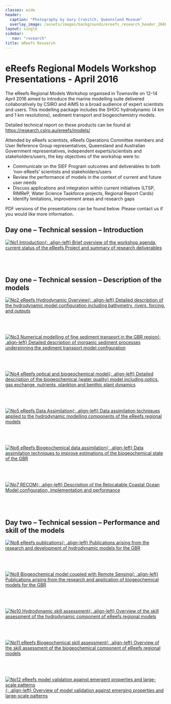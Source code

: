 ```yaml
---
classes: wide
header:
  caption: "Photography by Gary Cranitch, Queensland Museum"
  overlay_image: /assets/images/backgrounds/ereefs_research_header_2688_q60.jpg
layout: single
sidebar:
   nav: "research"
title: eReefs Research
---
```

# eReefs Regional Models Workshop Presentations - April 2016
The eReefs Regional Models Workshop organised in Townsville on 12-14 April 2016 aimed to introduce the marine modelling suite delivered collaboratively by CSIRO and AIMS to a broad audience of expert scientists and users. This modelling package includes the SHOC hydrodynamic (4 km and 1 km resolutions), sediment transport and biogeochemistry models.

Detailed technical report on these products can be found at https://research.csiro.au/ereefs/models/

Attended by eReefs scientists, eReefs Operations Committee members and User Reference Group representatives, Queensland and Australian Government representatives, independent experts/scientists and stakeholders/users, the key objectives of the workshop were to:

* Communicate on the SIEF Program outcomes and deliverables to both ‘non-eReefs’ scientists and stakeholders/users
* Review the performance of models in the context of current and future user needs
* Discuss applications and integration within current initiatives (LTSP, RIMReP, Water Science Taskforce projects, Regional Report Cards)
* Identify limitations, improvement areas and research gaps

PDF versions of the presentations can be found below. Please contact us if you would like more information.

## Day one – Technical session – Introduction
[![No1 Introduction](/assets/images/research/eReefs_Townsville_Regional_Models_Workshop_Presentation_No1_Thumbnail-182x137.png "No1 Introduction"){: .align-left} Brief overview of the workshop agenda, current status of the eReefs Project and summary of research deliverables](eReefs_Townsville_Regional_Models_Workshop_Presentation_No1_Intro.PDF)
<br><br><br><br>

## Day one – Technical session – Description of the models
[![No2 eReefs Hydrodynamic Overview](/assets/images/research/eReefs_Tsv_Regional_Models_Workshop_Presentation_No2_Thumbnail-182x136.png "No2 eReefs Hydrodynamic Overview"){: .align-left} Detailed description of the hydrodynamic model configuration including bathymetry, rivers, forcing, and outputs](eReefs_Tsv_Regional_Models_Workshop_Presentation_No2_Hydro.pdf) 
<br><br><br><br>

[![No3 Numerical modelling of fine sediment transport in the GBR region](/assets/images/research/eReefs_Tsv_Regional_Models_Workshop_Presentation_No3_Thumbnail-182x136.png "No3 Numerical modelling of fine sediment transport in the GBR region"){: .align-left} Detailed description of inorganic sediment processes underpinning the sediment transport model configuration](eReefs_Tsv_Regional_Models_Workshop_Presentation_No3_Sediments.pdf) 
<br><br><br><br>

[![No4 eReefs optical and biogeochemical model](/assets/images/research/eReefs_Tsv_Regional_Models_Workshop_Presentation_No4_Thumbnail-182x136.png "No4 eReefs optical and biogeochemical model"){: .align-left} Detailed description of the biogeochemical (water quality) model including optics, gas exchange, nutrients, plankton and benthic plant dynamics](eReefs_Tsv_Regional_Models_Workshop_Presentation_No4_Biogeochemistry.pdf) 
<br><br><br><br>

[![No5 eReefs Data Assimilation](/assets/images/research/eReefs_Tsv_Regional_Models_Workshop_Presentation_No5_Thumbnail-182x136.png "No5 eReefs Data Assimilation"){: .align-left} Data assimilation techniques applied to the hydrodynamic modelling components of the eReefs regional models](eReefs_Tsv_Regional_Models_Workshop_Presentation_No5_Physical_DA.pdf) 
<br><br><br><br>

[![No6 eReefs Biogeochemical data assimilation](/assets/images/research/eReefs_Tsv_Regional_Models_Workshop_Presentation_No6_Thumbnail-182x137.png "No6 eReefs Biogeochemical data assimilation"){: .align-left} Data assimilation techniques to improve estimations of the biogeochemical state of the GBR](eReefs_Tsv_Regional_Models_Workshop_Presentation_No6_Biogeochemical_DA.pdf) 
<br><br><br><br>

[![No7 RECOM](/assets/images/research/eReefs_Tsv_Regional_Models_Workshop_Presentation_No7_Thumbnail-182x136.png "No7 RECOM"){: .align-left} Description of the Relocatable Coastal Ocean Model configuration, implementation and performance](eReefs_Tsv_Regional_Models_Workshop_Presentation_No7_RECOM.pdf) 
<br><br><br><br>

## Day two – Technical session – Performance and skill of the models
[![No8 eReefs publications](/assets/images/research/eReefs_Tsv_Regional_Models_Workshop_Presentation_No8_Thumbnail-182x136.png "No8 eReefs publications"){: .align-left} Publications arising from the research and development of hydrodynamic models for the GBR](eReefs_Tsv_Regional_Models_Workshop_Presentation_No8_Publications_part1.pdf) 
<br><br><br><br>

[![No9 Biogeochemical model coupled with Remote Sensing](/assets/images/research/eReefs_Tsv_Regional_Models_Workshop_Presentation_No9_Thumbnail-182x136.png "No9 Biogeochemical model coupled with Remote Sensing"){: .align-left} Publications arising from the research and application of biogeochemical models for the GBR](eReefs_Tsv_Regional_Models_Workshop_Presentation_No9_Publications_part2.pdf)
<br><br><br><br>

[![No10 Hydrodynamic skill assessment](/assets/images/research/eReefs_Tsv_Regional_Models_Workshop_Presentation_No10_Thumbnail-182x136.png "No10 Hydrodynamic skill assessment"){: .align-left} Overview of the skill assessment of the hydrodynamic component of eReefs regional models](eReefs_Tsv_Regional_Models_Workshop_Presentation_No10_Skill_Hydro.pdf)
<br><br><br><br>

[![No11 eReefs Biogeochemical skill assessment](/assets/images/research/eReefs_Tsv_Regional_Models_Workshop_Presentation_No11_Thumbnail-182x136.png "No11 eReefs Biogeochemical skill assessment"){: .align-left} Overview of the skill assessment of the biogeochemical component of eReefs regional models](eReefs_Tsv_Regional_Models_Workshop_Presentation_No11_Skill_Biogeochemistry.pdf)
<br><br><br><br>

[![No12 eReefs model validation against emergent properties and large-scale patterns](/assets/images/research/eReefs_Tsv_Regional_Models_Workshop_Presentation_No12_Thumbnail-182x137.png "No12 eReefs model validation against emergent properties and large-scale patterns"){: .align-left} Overview of model validation against emerging properties and large-scale patterns](eReefs_Tsv_Regional_Models_Workshop_Presentation_No12_Skill_Emerging_Properties.pdf)
